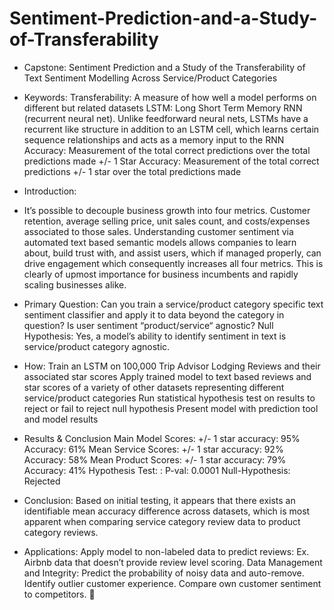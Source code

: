 # Sentiment-Prediction-and-a-Study-of-Transferability

- Capstone: Sentiment Prediction and a Study of the Transferability of Text Sentiment Modelling 		    Across Service/Product Categories

- Keywords:
Transferability: A measure of how well a model performs on different but related datasets
LSTM: Long Short Term Memory RNN (recurrent neural net). Unlike feedforward neural nets, LSTMs have a recurrent like structure in addition to an LSTM cell, which learns certain sequence relationships and acts as a memory input to the RNN
Accuracy: Measurement of the total correct predictions over the total predictions made
+/- 1 Star Accuracy: Measurement of the total correct predictions +/- 1 star over the total predictions made

- Introduction: 
- It’s possible to decouple business growth into four metrics. Customer retention, average selling price, unit sales count, and costs/expenses associated to those sales. 
Understanding customer sentiment via automated text based semantic models allows companies to learn about, build trust with, and assist users, which if managed properly, can drive engagement which consequently increases all four metrics. This is clearly of upmost importance for business incumbents and rapidly scaling businesses alike.

- Primary Question: 
Can you train a service/product category specific text sentiment classifier and apply it to data beyond the category in question? Is user sentiment “product/service“ agnostic? 
Null Hypothesis: Yes, a model’s ability to identify sentiment in text is service/product category agnostic.

- How:
Train an LSTM on 100,000 Trip Advisor Lodging Reviews and their associated star scores
Apply trained model to text based reviews and star scores of a variety of other datasets representing different service/product categories
Run statistical hypothesis test on results to reject or fail to reject null hypothesis
Present model with prediction tool and model results

- Results & Conclusion
Main Model Scores: 			+/- 1 star accuracy: 95%		Accuracy: 61%
Mean Service Scores: 		+/- 1 star accuracy: 92%		Accuracy: 58%
Mean Product Scores: 		+/- 1 star accuracy: 79%		Accuracy: 41%
Hypothesis Test: : 			P-val: 0.0001					Null-Hypothesis: Rejected












- Conclusion: 
Based on initial testing, it appears that there exists an identifiable mean accuracy difference across datasets, which is most apparent when comparing service category review data to product category reviews.

- Applications: 
Apply model to non-labeled data to predict reviews: Ex. Airbnb data that doesn’t provide review level scoring. Data Management and Integrity: Predict the probability of noisy data and auto-remove. Identify outlier customer experience. Compare own customer sentiment to competitors. 